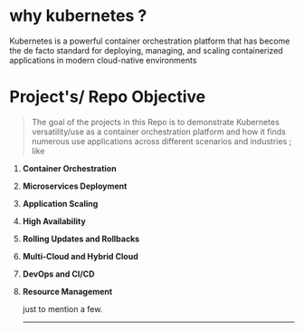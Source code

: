 # why kubernetes ?

Kubernetes is a powerful container orchestration platform that has become the de facto standard for deploying, managing, and scaling containerized applications in modern cloud-native environments



# Project's/ Repo Objective

> The goal of the projects in this Repo is to demonstrate Kubernetes versatility/use as a container orchestration platform and how it finds numerous use applications across different scenarios and industries ; like


1. **Container Orchestration**
2. **Microservices Deployment**
3. **Application Scaling**
4. **High Availability**
5. **Rolling Updates and Rollbacks**
6. **Multi-Cloud and Hybrid Cloud**
7. **DevOps and CI/CD**
8. **Resource Management**

   just to mention a few.

   ---
